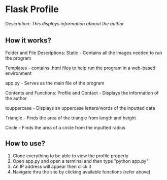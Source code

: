 # Flask Profile
###### Description: This displays information aboout the author   

## How it works?
Folder and File Descriptions:
  Static - Contains all the images needed to run the program 
  
  Templates - contains .html files to help run the program in a web-based environment
  
  app.py - Serves as the main file of the program 
  
Contents and Functions:
  Profile and Contact - Displays the information of the author
  
  touppercase - Displays an uppercase letters/words of the inputted data
  
  Triangle - Finds the area of the triangle from length and height
  
  Circle - Finds the area of a circle from the inputted radius

## How to use?
1. Clone everything to be able to view the profile properly
2. Open app.py and open a terminal and then type "python app.py"
3. An IP address will appear then click it
4. Navigate thru the site by clicking available functions (refer above) 
